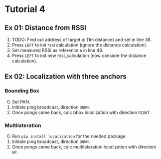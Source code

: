 # Tutorial 4

## Ex 01: Distance from RSSI

1. TODO: Find out address of target pi (1m distance) and set in line 36.
2. Press `LEFT` to init rssi calculation (ignore the distance calculation).
3. Set measured RSSI as reference `A` in line 48.
4. Press `LEFT` to init new rssi_calculation (now consider the distance calculation).

## Ex 02: Localization with three anchors

### Bounding Box 

0. Set PAN.
1. Initiate ping broadcast, direction `DOWN`.
2. Once pongs came back, calc bbox localization with direction `RIGHT`.

### Multilateration

0. Run `pip install localization` for the needed package.
1. Initiate ping broadcast, direction `DOWN`.
2. Once pongs came back, calc multilateration localization with direction `UP`.